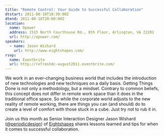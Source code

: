 ```yaml
---
title: "Remote Control: Your Guide to Successful Collaboration"
dtstart: 2011-08-18T18:30:00Z
dtend: 2011-08-18T20:00:00Z
location:
  name: Opower
  address: 1515 North Courthouse Rd., 8th Floor, Arlington, VA 22201
  url: http://opower.com/
speakers:
  - name: Jason Wishard
    url: http://www.eightshapes.com/
rsvp:
  name: Eventbrite
  url: http://refreshdc-august2011.eventbrite.com/
---
```


We work in an ever-changing business world that includes the introduction of new technologies and new techniques on a daily basis. Getting Things Done is not only a methodology, but a mindset. Contrary to common beliefs, this concept does not differ in remote work space than it does in the traditional office space. So while the corporate world adjusts to the new reality of remote working, there are things you can (and should) do to create a level of comfort with those stuck in a cube. Just try not to rub it in.

Join us this month as Senior Interaction Designer Jason Wishard ([@periodicdesign](http://twitter.com/#!/periodicdesign)) of [Eightshapes](http://www.eightshapes.com/) shares lessons learned and tips for when it comes to successful collaboration.